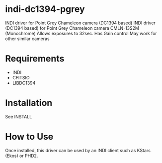 # indi-dc1394-pgrey

INDI driver for Point Grey Chameleon camera (DC1394 based)
INDI driver (DC1394 based) for Point Grey Chameleon camera CMLN-13S2M (Monochrome)
Allows exposures to 32sec. 
Has Gain control
May work for other similar cameras

Requirements
============
* INDI
* CFITSIO
* LIBDC1394

Installation
============
See INSTALL

How to Use
==========
Once installed, this driver can be used by an INDI client such as
KStars (Ekos) or PHD2. 
